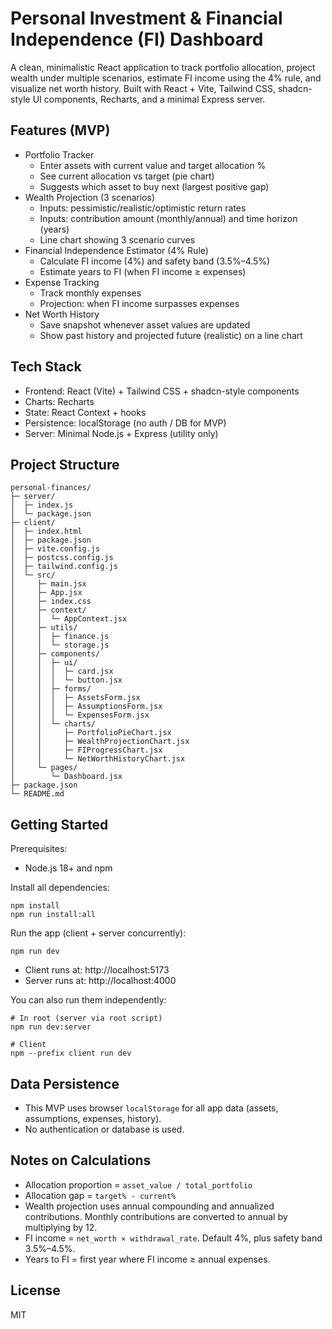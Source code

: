 # Personal Investment & Financial Independence (FI) Dashboard

A clean, minimalistic React application to track portfolio allocation, project wealth under multiple scenarios, estimate FI income using the 4% rule, and visualize net worth history. Built with React + Vite, Tailwind CSS, shadcn-style UI components, Recharts, and a minimal Express server.

## Features (MVP)
- Portfolio Tracker
  - Enter assets with current value and target allocation %
  - See current allocation vs target (pie chart)
  - Suggests which asset to buy next (largest positive gap)
- Wealth Projection (3 scenarios)
  - Inputs: pessimistic/realistic/optimistic return rates
  - Inputs: contribution amount (monthly/annual) and time horizon (years)
  - Line chart showing 3 scenario curves
- Financial Independence Estimator (4% Rule)
  - Calculate FI income (4%) and safety band (3.5%–4.5%)
  - Estimate years to FI (when FI income ≥ expenses)
- Expense Tracking
  - Track monthly expenses
  - Projection: when FI income surpasses expenses
- Net Worth History
  - Save snapshot whenever asset values are updated
  - Show past history and projected future (realistic) on a line chart

## Tech Stack
- Frontend: React (Vite) + Tailwind CSS + shadcn-style components
- Charts: Recharts
- State: React Context + hooks
- Persistence: localStorage (no auth / DB for MVP)
- Server: Minimal Node.js + Express (utility only)

## Project Structure
```
personal-finances/
├─ server/
│  ├─ index.js
│  └─ package.json
├─ client/
│  ├─ index.html
│  ├─ package.json
│  ├─ vite.config.js
│  ├─ postcss.config.js
│  ├─ tailwind.config.js
│  └─ src/
│     ├─ main.jsx
│     ├─ App.jsx
│     ├─ index.css
│     ├─ context/
│     │  └─ AppContext.jsx
│     ├─ utils/
│     │  ├─ finance.js
│     │  └─ storage.js
│     ├─ components/
│     │  ├─ ui/
│     │  │  ├─ card.jsx
│     │  │  └─ button.jsx
│     │  ├─ forms/
│     │  │  ├─ AssetsForm.jsx
│     │  │  ├─ AssumptionsForm.jsx
│     │  │  └─ ExpensesForm.jsx
│     │  └─ charts/
│     │     ├─ PortfolioPieChart.jsx
│     │     ├─ WealthProjectionChart.jsx
│     │     ├─ FIProgressChart.jsx
│     │     └─ NetWorthHistoryChart.jsx
│     └─ pages/
│        └─ Dashboard.jsx
├─ package.json
└─ README.md
```

## Getting Started

Prerequisites:
- Node.js 18+ and npm

Install all dependencies:
```
npm install
npm run install:all
```

Run the app (client + server concurrently):
```
npm run dev
```
- Client runs at: http://localhost:5173
- Server runs at: http://localhost:4000

You can also run them independently:
```
# In root (server via root script)
npm run dev:server

# Client
npm --prefix client run dev
```

## Data Persistence
- This MVP uses browser `localStorage` for all app data (assets, assumptions, expenses, history).
- No authentication or database is used.

## Notes on Calculations
- Allocation proportion = `asset_value / total_portfolio`
- Allocation gap = `target% - current%`
- Wealth projection uses annual compounding and annualized contributions. Monthly contributions are converted to annual by multiplying by 12.
- FI income = `net_worth × withdrawal_rate`. Default 4%, plus safety band 3.5%–4.5%.
- Years to FI = first year where FI income ≥ annual expenses.

## License
MIT
